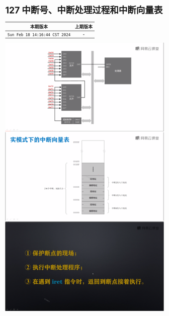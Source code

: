 # 127 中断号、中断处理过程和中断向量表

|本期版本|上期版本 
|:---:|:---:
`Sun Feb 18 14:16:44 CST 2024` | -

<img src="./01.png" />
<img src="./02.png" />
<img src="./03.png" />